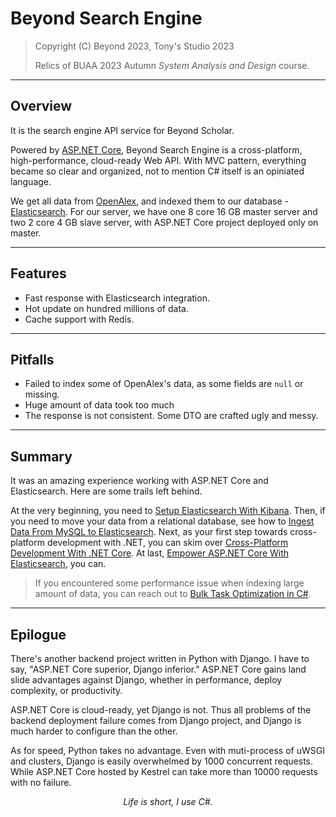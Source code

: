 # Beyond Search Engine

> Copyright (C) Beyond 2023, Tony's Studio 2023
>
> Relics of BUAA 2023 Autumn *System Analysis and Design* course.

---

## Overview

It is the search engine API service for Beyond Scholar.

Powered by [ASP.NET Core](https://dotnet.microsoft.com/en-us/), Beyond Search Engine is a cross-platform, high-performance, cloud-ready Web API. With MVC pattern, everything became so clear and organized, not to mention C# itself is an opiniated language.

We get all data from [OpenAlex](https://openalex.org/), and indexed them to our database - [Elasticsearch](https://www.elastic.co/guide/en/elasticsearch/reference/current/index.html). For our server, we have one 8 core 16 GB master server and two 2 core 4 GB slave server, with ASP.NET Core project deployed only on master.

---

## Features

- Fast response with Elasticsearch integration.
- Hot update on hundred millions of data.
- Cache support with Redis.

---

## Pitfalls

- Failed to index some of OpenAlex's data, as some fields are `null` or missing.
- Huge amount of data took too much 
- The response is not consistent. Some DTO are crafted ugly and messy.

---

## Summary

It was an amazing experience working with ASP.NET Core and Elasticsearch. Here are some trails left behind.

At the very beginning, you need to [Setup Elasticsearch With Kibana](https://www.tonys-studio.top/posts/Setup-Elasticsearch-with-Kibana/). Then, if you need to move your data from a relational database, see how to [Ingest Data From MySQL to Elasticsearch](https://www.tonys-studio.top/posts/Ingest-Data-from-MySQL-to-Elasticsearch/). Next, as your first step towards cross-platform development with .NET, you can skim over [Cross-Platform Development With .NET Core](https://www.tonys-studio.top/posts/Cross-platform-Development-with-NET-Core/). At last, [Empower ASP.NET Core With Elasticsearch](https://www.tonys-studio.top/posts/Empower-ASP-NET-Core-with-Elasticsearch/), you can.

> If you encountered some performance issue when indexing large amount of data, you can reach out to [Bulk Task Optimization in C#](https://www.tonys-studio.top/posts/Bulk-Task-Optimization-in-C/).
>

---

## Epilogue

There's another backend project written in Python with Django. I have to say, "ASP.NET Core superior, Django inferior." ASP.NET Core gains land slide advantages against Django, whether in performance, deploy complexity, or productivity.

ASP.NET Core is cloud-ready, yet Django is not. Thus all problems of the backend deployment failure comes from Django project, and Django is much harder to configure than the other.

As for speed, Python takes no advantage. Even with muti-process of uWSGI and clusters, Django is easily overwhelmed by 1000 concurrent requests. While ASP.NET Core hosted by Kestrel can take more than 10000 requests with no failure.

<p style="text-align:center"><i>Life is short, I use C#.</i></p>